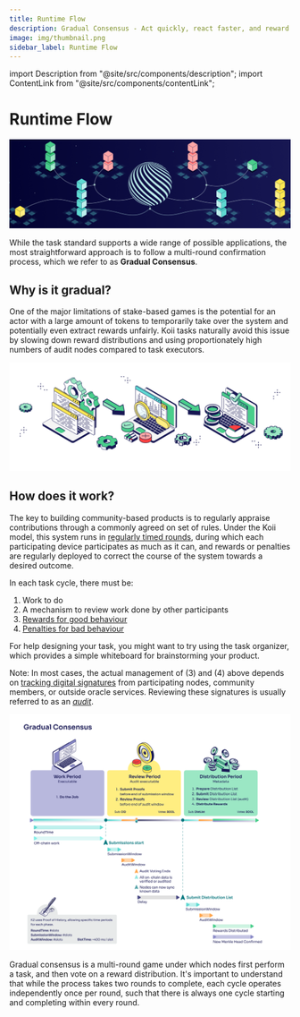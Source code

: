 ```yaml
---
title: Runtime Flow
description: Gradual Consensus - Act quickly, react faster, and reward slowly.
image: img/thumbnail.png
sidebar_label: Runtime Flow
---
```


import Description from "@site/src/components/description";
import ContentLink from "@site/src/components/contentLink";

# Runtime Flow

![banner](<./img/Gradual%20Consensus%20(1).png>)

<Description
  text="Gradual Consensus - Act quickly, react faster, and reward slowly."
/>

While the task standard supports a wide range of possible applications, the most straightforward approach is to follow a multi-round confirmation process, which we refer to as **Gradual Consensus**.

## **Why is it gradual?**

One of the major limitations of stake-based games is the potential for an actor with a large amount of tokens to temporarily take over the system and potentially even extract rewards unfairly. Koii tasks naturally avoid this issue by slowing down reward distributions and using proportionately high numbers of audit nodes compared to task executors.

![img](./img/Runtime%20Flow.svg)

## **How does it work?**

The key to building community-based products is to regularly appraise contributions through a commonly agreed on set of rules. Under the Koii model, this system runs in [regularly timed rounds](#the-task-lifecycle), during which each participating device participates as much as it can, and rewards or penalties are regularly deployed to correct the course of the system towards a desired outcome.

In each task cycle, there must be:

1. Work to do
2. A mechanism to review work done by other participants
3. [Rewards for good behaviour](/)
4. [Penalties for bad behaviour](/)

For help designing your task, you might want to try using the task organizer, which provides a simple whiteboard for brainstorming your product.

<ContentLink title="Task Outline" link="https://www.figma.com/community/file/1220194939977550205" imageLink="https://static.figma.com/uploads/1a667ef53b7c4837049399d0593ffca39e0bec9e" description="Figma" bottomText="Copy this whiteboard to start brainstorming how your task will work." />

Note: In most cases, the actual management of (3) and (4) above depends on [tracking digital signatures](/) from participating nodes, community members, or outside oracle services. Reviewing these signatures is usually referred to as an [_audit_](/).

![banner](./img/Gradual%20Consensus.svg)

Gradual consensus is a multi-round game under which nodes first perform a task, and then vote on a reward distribution. It's important to understand that while the process takes two rounds to complete, each cycle operates independently once per round, such that there is always one cycle starting and completing within every round.

